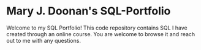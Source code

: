 # Mary J. Doonan's SQL-Portfolio
Welcome to my SQL Portfolio! This code repository contains SQL I have created through an online course. You are welcome to browse it and reach out to me with any questions.
